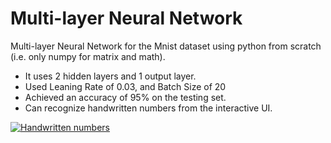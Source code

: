 # Multi-layer Neural Network

Multi-layer Neural Network for the Mnist dataset using python from scratch (i.e. only numpy for matrix and math).

- It uses 2 hidden layers and 1 output layer.
- Used Leaning Rate of 0.03, and Batch Size of 20
- Achieved an accuracy of 95% on the testing set.
- Can recognize handwritten numbers from the interactive UI.

[![Handwritten numbers](https://img.youtube.com/vi/ey127qKYm4g/0.jpg)](https://youtu.be/ey127qKYm4g)
